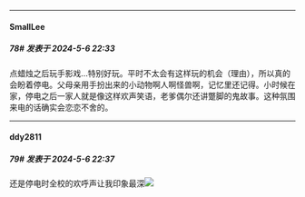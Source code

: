 ﻿
*****

####  SmallLee  
##### 78#       发表于 2024-5-6 22:33

点蜡烛之后玩手影戏...特别好玩。平时不太会有这样玩的机会（理由），所以真的会盼着停电。父母亲用手扮出来的小动物啊人啊怪兽啊，记忆里还记得。小时候在家，停电之后一家人就是像这样欢声笑语，老爹偶尔还讲蹩脚的鬼故事。这种氛围来电的话确实会恋恋不舍的。


*****

####  ddy2811  
##### 79#       发表于 2024-5-6 22:37

还是停电时全校的欢呼声让我印象最深<img src="https://static.saraba1st.com/image/smiley/face2017/067.png" referrerpolicy="no-referrer">

